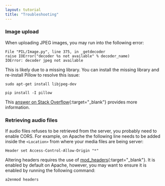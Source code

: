```yaml
---
layout: tutorial
title: "Troubleshooting"
---
```


### Image upload

When uploading JPEG images, you may run into the following error:

```
File "PIL/Image.py", line 375, in _getdecoder
raise IOError("decoder %s not available" % decoder_name)
IOError: decoder jpeg not available
```

This is likely due to a missing library. You can install the missing library and re-install Pillow to resolve this issue:

```
sudo apt-get install libjpeg-dev

pip install -I pillow
```

This [answer on Stack Overflow](http://stackoverflow.com/a/10109941/2942141){:target="_blank"} provides more information. 

### Retrieving audio files

If audio files refuses to be retrieved from the server, you probably need to enable CORS. For example, on Apache the following line needs to be added inside the `<Location>` from where your media files are being server:

```
Header set Access-Control-Allow-Origin "*"
```

Altering headers requires the use of [mod_headers](http://httpd.apache.org/docs/2.0/mod/mod_headers.html){:target="_blank"}. It is enabled by default on Apache, however, you may want to ensure it is enabled by running the following command:

```
a2enmod headers
```
